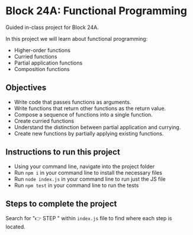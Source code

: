 # Block 24A: Functional Programming

Guided in-class project for Block 24A.

In this project we will learn about functional programming:

- Higher-order functions
- Curried functions
- Partial application functions
- Composition functions

## Objectives

- Write code that passes functions as arguments.
- Write functions that return other functions as the return value.
- Compose a sequence of functions into a single function.
- Create curried functions
- Understand the distinction between partial application and currying.
- Create new functions by partially applying existing functions.

## Instructions to run this project

- Using your command line, navigate into the project folder
- Run `npm i` in your command line to install the necessary files
- Run `node index.js` in your command line to run just the JS file
- Run `npm test` in your command line to run the tests

## Steps to complete the project

Search for "👉 STEP " within `index.js` file to find where each step is located.
